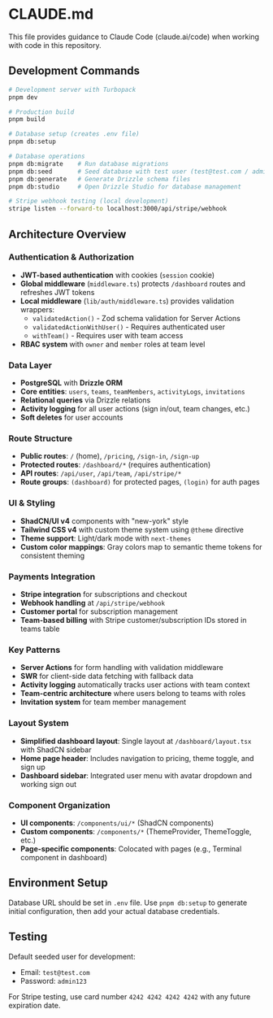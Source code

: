 # CLAUDE.md

This file provides guidance to Claude Code (claude.ai/code) when working with code in this repository.

## Development Commands

```bash
# Development server with Turbopack
pnpm dev

# Production build
pnpm build

# Database setup (creates .env file)
pnpm db:setup

# Database operations
pnpm db:migrate    # Run database migrations
pnpm db:seed       # Seed database with test user (test@test.com / admin123)
pnpm db:generate   # Generate Drizzle schema files
pnpm db:studio     # Open Drizzle Studio for database management

# Stripe webhook testing (local development)
stripe listen --forward-to localhost:3000/api/stripe/webhook
```

## Architecture Overview

### Authentication & Authorization
- **JWT-based authentication** with cookies (`session` cookie)
- **Global middleware** (`middleware.ts`) protects `/dashboard` routes and refreshes JWT tokens
- **Local middleware** (`lib/auth/middleware.ts`) provides validation wrappers:
  - `validatedAction()` - Zod schema validation for Server Actions
  - `validatedActionWithUser()` - Requires authenticated user
  - `withTeam()` - Requires user with team access
- **RBAC system** with `owner` and `member` roles at team level

### Data Layer
- **PostgreSQL** with **Drizzle ORM**
- **Core entities**: `users`, `teams`, `teamMembers`, `activityLogs`, `invitations`
- **Relational queries** via Drizzle relations
- **Activity logging** for all user actions (sign in/out, team changes, etc.)
- **Soft deletes** for user accounts

### Route Structure
- **Public routes**: `/` (home), `/pricing`, `/sign-in`, `/sign-up`
- **Protected routes**: `/dashboard/*` (requires authentication)
- **API routes**: `/api/user`, `/api/team`, `/api/stripe/*`
- **Route groups**: `(dashboard)` for protected pages, `(login)` for auth pages

### UI & Styling
- **ShadCN/UI v4** components with "new-york" style
- **Tailwind CSS v4** with custom theme system using `@theme` directive
- **Theme support**: Light/dark mode with `next-themes`
- **Custom color mappings**: Gray colors map to semantic theme tokens for consistent theming

### Payments Integration
- **Stripe integration** for subscriptions and checkout
- **Webhook handling** at `/api/stripe/webhook`
- **Customer portal** for subscription management
- **Team-based billing** with Stripe customer/subscription IDs stored in teams table

### Key Patterns
- **Server Actions** for form handling with validation middleware
- **SWR** for client-side data fetching with fallback data
- **Activity logging** automatically tracks user actions with team context
- **Team-centric architecture** where users belong to teams with roles
- **Invitation system** for team member management

### Layout System
- **Simplified dashboard layout**: Single layout at `/dashboard/layout.tsx` with ShadCN sidebar
- **Home page header**: Includes navigation to pricing, theme toggle, and sign up
- **Dashboard sidebar**: Integrated user menu with avatar dropdown and working sign out

### Component Organization
- **UI components**: `/components/ui/*` (ShadCN components)
- **Custom components**: `/components/*` (ThemeProvider, ThemeToggle, etc.)
- **Page-specific components**: Colocated with pages (e.g., Terminal component in dashboard)

## Environment Setup
Database URL should be set in `.env` file. Use `pnpm db:setup` to generate initial configuration, then add your actual database credentials.

## Testing
Default seeded user for development:
- Email: `test@test.com`
- Password: `admin123`

For Stripe testing, use card number `4242 4242 4242 4242` with any future expiration date.